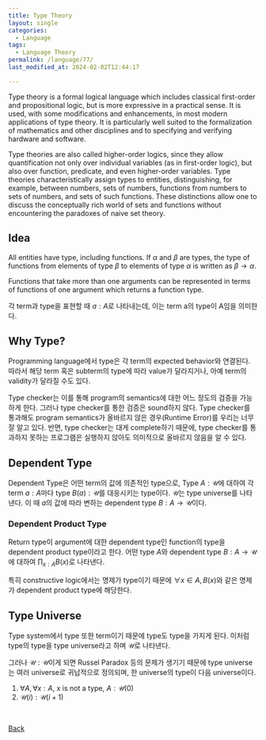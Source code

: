 ```yaml
---
title: Type Theory
layout: single
categories:
  - Language
tags:
  - Language Theory
permalink: /language/77/
last_modified_at: 2024-02-02T12:44:17

---
```


Type theory is a formal logical language which includes classical first-order and propositional logic, but is more expressive in a practical sense.
It is used, with some modifications and enhancements,
in most modern applications of type theory.
It is particularly well suited to the formalization of mathematics and other disciplines and to specifying and verifying hardware and software.

Type theories are also called higher-order logics, since they allow quantification not only over individual variables (as in first-order logic), but also over function, predicate, and even higher-order variables.
Type theories characteristically assign types to entities, distinguishing, for example, between numbers, sets of numbers, functions from numbers to sets of numbers, and sets of such functions.
These distinctions allow one to discuss the conceptually rich world of sets and functions without encountering the paradoxes of naive set theory.

## Idea

All entities have type, including functions.
If $\alpha$ and $\beta$ are types,
the type of functions from elements of type $\beta$ to elements of type $\alpha$ is written as $\beta \rightarrow \alpha$.

Functions that take more than one arguments can be represented in terms of functions of one argument which returns a function type.

각 term과 type을 표현할 때 $a: A$로 나타내는데, 이는 term a의 type이 A임을 의미한다.

## Why Type?

Programming language에서 type은 각 term의 expected behavior와 연결된다.
따라서 해당 term 혹은 subterm의 type에 따라 value가 달라지거나,
아예 term의 validity가 달라질 수도 있다.

Type checker는 이를 통해 program의 semantics에 대한 어느 정도의 검증을 가능하게 한다.
그러나 type checker를 통한 검증은 sound하지 않다.
Type checker를 통과해도 program semantics가 올바르지 않은 경우(Runtime Error)를 우리는 너무 잘 알고 있다.
반면, type checker는 대게 complete하기 때문에, type checker를 통과하지 못하는 프로그램은 실행하지 않아도 의미적으로 올바르지 않음을 알 수 있다.

## Dependent Type

Dependent Type은 어떤 term의 값에 의존적인 type으로, Type $A: \mathcal U$에 대하여 각 term $a: A$마다 type $B(a): \mathcal U$를 대응시키는 type이다.
$\mathcal U$는 type universe를 나타낸다.
이 때 $a$의 값에 따라 변하는 dependent type $B: A \rightarrow \mathcal U$이다.

### Dependent Product Type

Return type이 argument에 대한 dependent type인 function의 type을 dependent product type이라고 한다.
어떤 type $A$와 dependent type $B: A \rightarrow \mathcal U$에 대하여 $\prod_{x:A}{B(x)}$로 나타낸다.

특히 constructive logic에서는 명제가 type이기 때문에 $\forall x \in A, B(x)$와 같은 명제가 dependent product type에 해당한다.

## Type Universe

Type system에서 type 또한 term이기 때문에 type도 type을 가지게 된다.
이처럼 type의 type을 type universe라고 하며 $\mathcal U$로 나타낸다.

그러나 $\mathcal U: \mathcal U$이게 되면 Russel Paradox 등의 문제가 생기기 때문에 type universe는 여러 universe로 귀납적으로 정의되며, 한 universe의 type이 다음 universe이다.

1. $\forall A, \forall x: A$, x is not a type, $A: \mathcal U(0)$
2. $\mathcal U(i): \mathcal U(i+1)$

<br>

[Back](/language/)